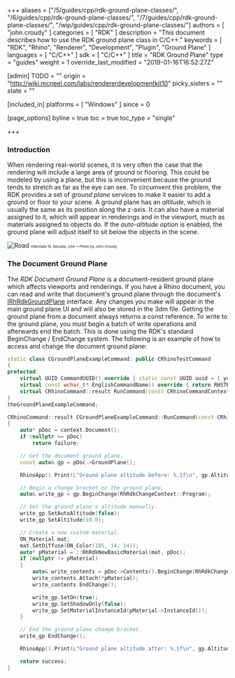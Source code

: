 +++
aliases = ["/5/guides/cpp/rdk-ground-plane-classes/", "/6/guides/cpp/rdk-ground-plane-classes/", "/7/guides/cpp/rdk-ground-plane-classes/", "/wip/guides/cpp/rdk-ground-plane-classes/"]
authors = [ "john.croudy" ]
categories = [ "RDK" ]
description = "This document describes how to use the RDK ground plane class in C/C++."
keywords = [ "RDK", "Rhino", "Renderer", "Development", "Plugin", "Ground Plane" ]
languages = [ "C/C++" ]
sdk = [ "C/C++" ]
title = "RDK Ground Plane"
type = "guides"
weight = 1
override_last_modified = "2019-01-16T16:52:27Z"

[admin]
TODO = ""
origin = "http://wiki.mcneel.com/labs/rendererdevelopmentkit10"
picky_sisters = ""
state = ""

[included_in]
platforms = [ "Windows" ]
since = 0

[page_options]
byline = true
toc = true
toc_type = "single"

+++
### Introduction
When rendering real-world scenes, it is very often the case that the rendering will include a large area of ground or flooring. This could be modeled by using a plane, but this is inconvenient because the ground tends to stretch as far as the eye can see. To circumvent this problem, the RDK provides a set of _ground plane_ services to make it easier to add a ground or floor to your scene. A ground plane has an _altitude_, which is usually the same as its position along the z-axis. It can also have a material assigned to it, which will appear in renderings and in the viewport, much as materials assigned to objects do. If the _auto-altitude_ option is enabled, the ground plane will adjust itself to sit below the objects in the scene.

![Road](/images/rdk-ground-plane-road.jpg)
<small><small><small>Interstate 15, Nevada, USA ~ Photo by John Croudy.</small></small></small>

### The Document Ground Plane
The _RDK Document Ground Plane_ is a document-resident ground plane which affects viewports and renderings. If you have a Rhino document, you can read and write that document's ground plane through the document's [IRhRdkGroundPlane](/api/cpp/class_i_rh_rdk_ground_plane.html) interface. Any changes you make will appear in the main ground plane UI and will also be stored in the 3dm file. Getting the ground plane from a document always returns a const reference. To write to the ground plane, you must begin a batch of write operations and afterwards end the batch. This is done using the RDK's standard BeginChange / EndChange system. The following is an example of how to access and change the document ground plane:
```cpp
static class CGroundPlaneExampleCommand: public CRhinoTestCommand
{
protected:
	virtual UUID CommandUUID() override { static const UUID uuid = { your_uuid_here } }; return uuid; }
	virtual const wchar_t* EnglishCommandName() override { return RHSTR_LIT(L"MyGroundPlaneCmd"); }
	virtual CRhinoCommand::result RunCommand(const CRhinoCommandContext& context) override;
}
theGroundPlaneExampleCommand;

CRhinoCommand::result CGroundPlaneExampleCommand::RunCommand(const CRhinoCommandContext& context)
{
	auto* pDoc = context.Document();
	if (nullptr == pDoc)
		return failure;

	// Get the document ground plane.
	const auto& gp = pDoc->GroundPlane();

	RhinoApp().Print(L"Ground plane altitude before: %.1f\n", gp.Altitude());

	// Begin a change bracket on the ground plane.
	auto& write_gp = gp.BeginChange(RhRdkChangeContext::Program);

	// Set the ground plane's altitude manually.
	write_gp.SetAutoAltitude(false);
	write_gp.SetAltitude(10.0);

	// Create a new custom material.
	ON_Material mat;
	mat.SetDiffuse(ON_Color(185, 14, 14));
	auto* pMaterial = ::RhRdkNewBasicMaterial(mat, pDoc);
	if (nullptr != pMaterial)
	{
		auto& write_contents = pDoc->Contents().BeginChange(RhRdkChangeContext::Program);
		write_contents.Attach(*pMaterial);
		write_contents.EndChange();

		write_gp.SetOn(true);
		write_gp.SetShadowOnly(false);
		write_gp.SetMaterialInstanceId(pMaterial->InstanceId());
	}

	// End the ground plane change bracket.
	write_gp.EndChange();

	RhinoApp().Print(L"Ground plane altitude after: %.1f\n", gp.Altitude());

	return success;
}
```
